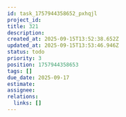 ```yaml
---
id: task_1757944358652_pxhqjl
project_id: 
title: 321
description: 
created_at: 2025-09-15T13:52:38.652Z
updated_at: 2025-09-15T13:53:46.946Z
status: todo
priority: 3
position: 1757944358653
tags: []
due_date: 2025-09-17
estimate: 
assignee: 
relations:
  links: []
---
```






